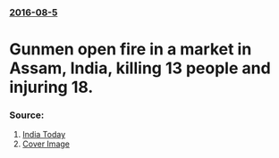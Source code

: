 ### [2016-08-5](/news/2016/08/5/index.md)

# Gunmen open fire in a market in Assam, India, killing 13 people and injuring 18. 




### Source:

1. [India Today](http://indiatoday.intoday.in/story/assam-kokrajhar-civilians-killed/1/732839.html)
1. [Cover Image](http://media2.intoday.in/indiatoday/images/stories/kokrajhar_647_080516024246.jpg)
